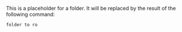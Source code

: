This is a placeholder for a folder. It will be replaced by the result of the following command:

```llm
folder to ro
```